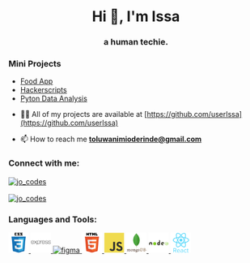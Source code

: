 <h1 align="center">Hi 👋, I'm Issa</h1>
<h3 align="center">a human techie.</h3>

<!--
## Portfolio
* [Portfolio](https://joshua-ubani-wokoma-portfolio.netlify.app/)
-->

### Mini Projects

* [Food App](https://github.com/userIssa/react-food-app)
* [Hackerscripts](https://github.com/userIssa/hackerScript)
* [Pyton Data Analysis](https://github.com/userIssa/Work-Python)

- 👨‍💻 All of my projects are available at [https://github.com/userIssa](https://github.com/userIssa)

- 📫 How to reach me **toluwanimioderinde@gmail.com**

<h3 align="left">Connect with me:</h3>
<p align="left">
<a href="https://twitter.com/theyknowissa" target="blank"><img align="center" src="https://raw.githubusercontent.com/rahuldkjain/github-profile-readme-generator/master/src/images/icons/Social/twitter.svg" alt="jo_codes" height="30" width="40" /></a>
</p>
<a href="[https://twitter.com/theyknowissa](https://www.linkedin.com/in/toluwanimi-oderinde-52a659277/)" target="blank"><img align="center" src="https://raw.githubusercontent.com/rahuldkjain/github-profile-readme-generator/master/src/images/icons/Social/linked-in-alt.svg" alt="jo_codes" height="30" width="40" /></a>
</p>


<h3 align="left">Languages and Tools:</h3>
<p align="left"> <a href="https://www.w3schools.com/css/" target="_blank" rel="noreferrer"> <img src="https://raw.githubusercontent.com/devicons/devicon/master/icons/css3/css3-original-wordmark.svg" alt="css3" width="40" height="40"/> </a> <a href="https://expressjs.com" target="_blank" rel="noreferrer"> <img src="https://raw.githubusercontent.com/devicons/devicon/master/icons/express/express-original-wordmark.svg" alt="express" width="40" height="40"/> </a> <a href="https://www.figma.com/" target="_blank" rel="noreferrer"> <img src="https://www.vectorlogo.zone/logos/figma/figma-icon.svg" alt="figma" width="40" height="40"/> </a> <a href="https://www.w3.org/html/" target="_blank" rel="noreferrer"> <img src="https://raw.githubusercontent.com/devicons/devicon/master/icons/html5/html5-original-wordmark.svg" alt="html5" width="40" height="40"/> </a> <a href="https://developer.mozilla.org/en-US/docs/Web/JavaScript" target="_blank" rel="noreferrer"> <img src="https://raw.githubusercontent.com/devicons/devicon/master/icons/javascript/javascript-original.svg" alt="javascript" width="40" height="40"/> </a> <a href="https://www.mongodb.com/" target="_blank" rel="noreferrer"> <img src="https://raw.githubusercontent.com/devicons/devicon/master/icons/mongodb/mongodb-original-wordmark.svg" alt="mongodb" width="40" height="40"/> </a> <a href="https://nodejs.org" target="_blank" rel="noreferrer"> <img src="https://raw.githubusercontent.com/devicons/devicon/master/icons/nodejs/nodejs-original-wordmark.svg" alt="nodejs" width="40" height="40"/> </a> <a href="https://reactjs.org/" target="_blank" rel="noreferrer"> <img src="https://raw.githubusercontent.com/devicons/devicon/master/icons/react/react-original-wordmark.svg" alt="react" width="40" height="40"/> </a> </p>


<!--
**userIssa/userIssa** is a ✨ _special_ ✨ repository because its `README.md` (this file) appears on your GitHub profile.

### Hi there 👋
👋 Hi, I’m @userIssa, a Software Engineering Student at Babcock University \
👀 I’m interested in MobileApp Development, Phyton/Bash Scripting and Ethical Hacking\
💞️ I’m looking foward to collaborating and working on anything that would help me become better.\
📫 I reply faster to mails... toluwanimioderinde@gmail.com.\
😄 Pronouns: he/him\
🌱 I’m currently learning React Native
-->
